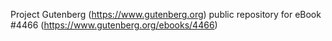 Project Gutenberg (https://www.gutenberg.org) public repository for eBook #4466 (https://www.gutenberg.org/ebooks/4466)
